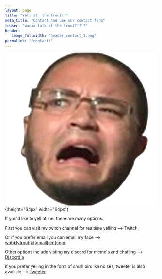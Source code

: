 ```yaml
---
layout: page
title: "Yell at  the trout!!"
meta_title: "Contact and use our contact form"
teaser: "wanna talk at the trout?!?!?"
header:
   image_fullwidth: "header_contact_1.png"
permalink: "/contact/"
---
```

![wut icon](../images/WutFace.png){:height="64px" width="64px"}

If you'd like to yell at me, there are many options. 

First you can visit my twitch channel for realtime yelling --> [Twitch][1]. 

Or if you prefer email you can email my face --> [wobblytrout[at]gmail[dot]com][2]. 

Other options include visting my discord for meme's and chatting --> [Discordia][3]

if you prefer yelling in the form of small birdlike noises, tweeter is also availible --> [Tweeter][4]


 [1]: http://www.twitch.com/wobblytrout
 [2]: mailto:wobblytrout[at]gmail[dot]com
 [3]: https://discord.gg/j964pJu
 [4]: https://www.twitter.com/wobblytrout

